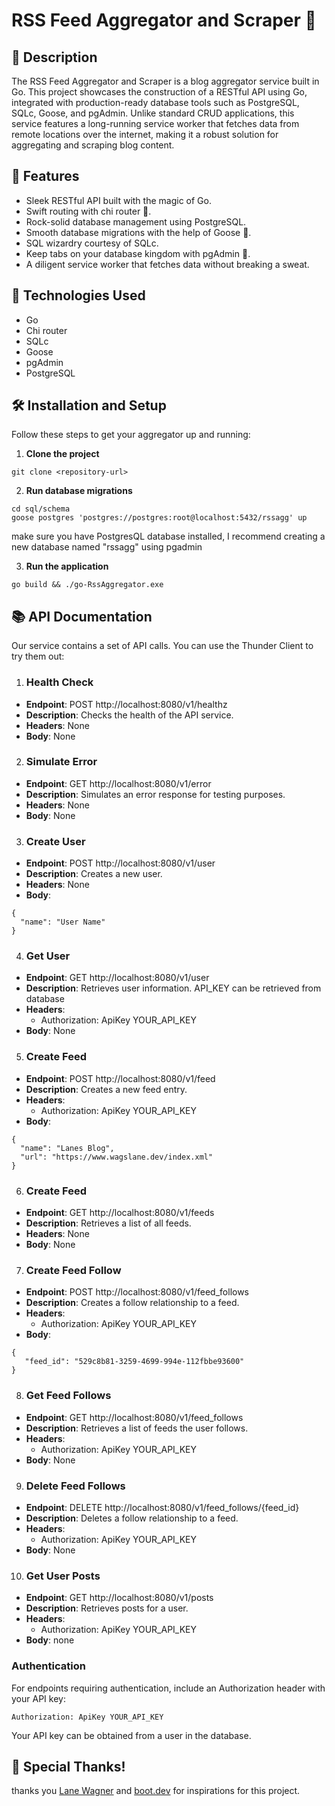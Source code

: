 # RSS Feed Aggregator and Scraper 📡

## 📖 Description

The RSS Feed Aggregator and Scraper is a blog aggregator service built in Go. This project showcases the construction of a RESTful API using Go, integrated with production-ready database tools such as PostgreSQL, SQLc, Goose, and pgAdmin. Unlike standard CRUD applications, this service features a long-running service worker that fetches data from remote locations over the internet, making it a robust solution for aggregating and scraping blog content.

## 🌟 Features

- Sleek RESTful API built with the magic of Go.
- Swift routing with chi router 🚦.
- Rock-solid database management using PostgreSQL.
- Smooth database migrations with the help of Goose 🦢.
- SQL wizardry courtesy of SQLc.
- Keep tabs on your database kingdom with pgAdmin 🏰.
- A diligent service worker that fetches data without breaking a sweat.

## 🔧 Technologies Used

- Go
- Chi router
- SQLc
- Goose
- pgAdmin
- PostgreSQL

## 🛠 Installation and Setup

Follow these steps to get your aggregator up and running:

1. **Clone the project**

```
git clone <repository-url>
```

2.  **Run database migrations**

```
cd sql/schema
goose postgres 'postgres://postgres:root@localhost:5432/rssagg' up
```

make sure you have PostgresQL database installed, I recommend creating a new database named "rssagg" using pgadmin

3. **Run the application**

```
go build && ./go-RssAggregator.exe
```

## 📚 API Documentation

Our service contains a set of API calls. You can use the Thunder Client to try them out:

1. ### Health Check

- **Endpoint**: POST http://localhost:8080/v1/healthz
- **Description**: Checks the health of the API service.
- **Headers**: None
- **Body**: None

2. ### Simulate Error

- **Endpoint**: GET http://localhost:8080/v1/error
- **Description**: Simulates an error response for testing purposes.
- **Headers**: None
- **Body**: None

3. ### Create User

- **Endpoint**: POST http://localhost:8080/v1/user
- **Description**: Creates a new user.
- **Headers**: None
- **Body**:

```
{
  "name": "User Name"
}
```

4. ### Get User

- **Endpoint**: GET http://localhost:8080/v1/user
- **Description**: Retrieves user information. API_KEY can be retrieved from database
- **Headers**:
  - Authorization: ApiKey YOUR_API_KEY
- **Body**: None

5. ### Create Feed

- **Endpoint**: POST http://localhost:8080/v1/feed
- **Description**: Creates a new feed entry.
- **Headers**:
  - Authorization: ApiKey YOUR_API_KEY
- **Body**:

```
{
  "name": "Lanes Blog",
  "url": "https://www.wagslane.dev/index.xml"
}
```

6. ### Create Feed

- **Endpoint**: GET http://localhost:8080/v1/feeds
- **Description**: Retrieves a list of all feeds.
- **Headers**: None
- **Body**: None

7. ### Create Feed Follow

- **Endpoint**: POST http://localhost:8080/v1/feed_follows
- **Description**: Creates a follow relationship to a feed.
- **Headers**:
  - Authorization: ApiKey YOUR_API_KEY
- **Body**:

```
{
   "feed_id": "529c8b81-3259-4699-994e-112fbbe93600"
}
```

8. ### Get Feed Follows

- **Endpoint**: GET http://localhost:8080/v1/feed_follows
- **Description**: Retrieves a list of feeds the user follows.
- **Headers**:
  - Authorization: ApiKey YOUR_API_KEY
- **Body**: None

9. ### Delete Feed Follows

- **Endpoint**: DELETE http://localhost:8080/v1/feed_follows/{feed_id}
- **Description**: Deletes a follow relationship to a feed.
- **Headers**:
  - Authorization: ApiKey YOUR_API_KEY
- **Body**: None

10. ### Get User Posts

- **Endpoint**: GET http://localhost:8080/v1/posts
- **Description**: Retrieves posts for a user.
- **Headers**:
  - Authorization: ApiKey YOUR_API_KEY
- **Body**: none

### Authentication

For endpoints requiring authentication, include an Authorization header with your API key:

```
Authorization: ApiKey YOUR_API_KEY
```

Your API key can be obtained from a user in the database.

## 🤝 Special Thanks!

thanks you [Lane Wagner](https://www.linkedin.com/in/wagslane/) and [boot.dev](https://www.boot.dev/) for inspirations for this project.
